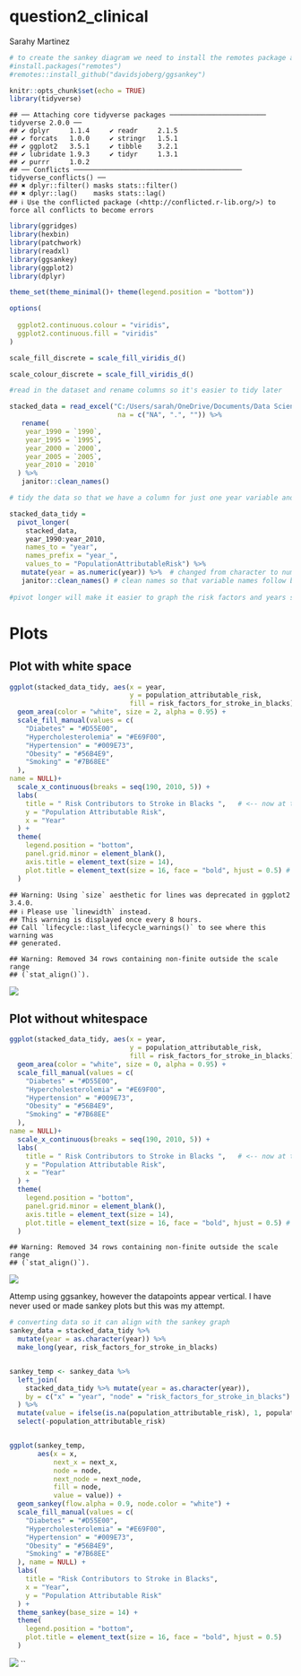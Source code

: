 question2_clinical
================
Sarahy Martinez

``` r
# to create the sankey diagram we need to install the remotes package and githbut package 
#install.packages("remotes")
#remotes::install_github("davidsjoberg/ggsankey")
```

``` r
knitr::opts_chunk$set(echo = TRUE)
library(tidyverse)
```

    ## ── Attaching core tidyverse packages ──────────────────────── tidyverse 2.0.0 ──
    ## ✔ dplyr     1.1.4     ✔ readr     2.1.5
    ## ✔ forcats   1.0.0     ✔ stringr   1.5.1
    ## ✔ ggplot2   3.5.1     ✔ tibble    3.2.1
    ## ✔ lubridate 1.9.3     ✔ tidyr     1.3.1
    ## ✔ purrr     1.0.2     
    ## ── Conflicts ────────────────────────────────────────── tidyverse_conflicts() ──
    ## ✖ dplyr::filter() masks stats::filter()
    ## ✖ dplyr::lag()    masks stats::lag()
    ## ℹ Use the conflicted package (<http://conflicted.r-lib.org/>) to force all conflicts to become errors

``` r
library(ggridges)
library(hexbin)
library(patchwork)
library(readxl)
library(ggsankey)
library(ggplot2)
library(dplyr) 

theme_set(theme_minimal()+ theme(legend.position = "bottom"))

options(
  
  ggplot2.continuous.colour = "viridis",
  ggplot2.continuous.fill = "viridis"
)

scale_fill_discrete = scale_fill_viridis_d()    

scale_colour_discrete = scale_fill_viridis_d() 
```

``` r
#read in the dataset and rename columns so it's easier to tidy later

stacked_data = read_excel("C:/Users/sarah/OneDrive/Documents/Data Science/clinical/Stacked_column_stroke_blacks_noAF.xlsx",
                           na = c("NA", ".", "")) %>% 
   rename(
    year_1990 = `1990`,
    year_1995 = `1995`,
    year_2000 = `2000`,
    year_2005 = `2005`,
    year_2010 = `2010`
  ) %>%
   janitor::clean_names()
```

``` r
# tidy the data so that we have a column for just one year variable and not multiple 

stacked_data_tidy = 
  pivot_longer(
    stacked_data, 
    year_1990:year_2010,
    names_to = "year",    
    names_prefix = "year_", 
    values_to = "PopulationAttributableRisk") %>% 
   mutate(year = as.numeric(year)) %>%  # changed from character to numeric so year can be treated as value
   janitor::clean_names() # clean names so that variable names follow better naming conventions
                                
#pivot longer will make it easier to graph the risk factors and years separately 
```

# Plots

## Plot with white space

``` r
ggplot(stacked_data_tidy, aes(x = year, 
                              y = population_attributable_risk, 
                              fill = risk_factors_for_stroke_in_blacks)) +
  geom_area(color = "white", size = 2, alpha = 0.95) +
  scale_fill_manual(values = c(
    "Diabetes" = "#D55E00",
    "Hypercholesterolemia" = "#E69F00",
    "Hypertension" = "#009E73",
    "Obesity" = "#56B4E9",
    "Smoking" = "#7B68EE"
  ),
name = NULL)+
  scale_x_continuous(breaks = seq(190, 2010, 5)) +
  labs(
    title = " Risk Contributors to Stroke in Blacks ",   # <-- now at top
    y = "Population Attributable Risk",                                
    x = "Year"
  ) +
  theme(
    legend.position = "bottom",
    panel.grid.minor = element_blank(),
    axis.title = element_text(size = 14),
    plot.title = element_text(size = 16, face = "bold", hjust = 0.5) # centered title
  )
```

    ## Warning: Using `size` aesthetic for lines was deprecated in ggplot2 3.4.0.
    ## ℹ Please use `linewidth` instead.
    ## This warning is displayed once every 8 hours.
    ## Call `lifecycle::last_lifecycle_warnings()` to see where this warning was
    ## generated.

    ## Warning: Removed 34 rows containing non-finite outside the scale range
    ## (`stat_align()`).

![](question2_files/figure-gfm/unnamed-chunk-5-1.png)<!-- -->

## Plot without whitespace

``` r
ggplot(stacked_data_tidy, aes(x = year, 
                              y = population_attributable_risk, 
                              fill = risk_factors_for_stroke_in_blacks)) +
  geom_area(color = "white", size = 0, alpha = 0.95) +
  scale_fill_manual(values = c(
    "Diabetes" = "#D55E00",
    "Hypercholesterolemia" = "#E69F00",
    "Hypertension" = "#009E73",
    "Obesity" = "#56B4E9",
    "Smoking" = "#7B68EE"
  ),
name = NULL)+
  scale_x_continuous(breaks = seq(190, 2010, 5)) +
  labs(
    title = " Risk Contributors to Stroke in Blacks ",   # <-- now at top
    y = "Population Attributable Risk",                                
    x = "Year"
  ) +
  theme(
    legend.position = "bottom",
    panel.grid.minor = element_blank(),
    axis.title = element_text(size = 14),
    plot.title = element_text(size = 16, face = "bold", hjust = 0.5) # centered title
  )
```

    ## Warning: Removed 34 rows containing non-finite outside the scale range
    ## (`stat_align()`).

![](question2_files/figure-gfm/unnamed-chunk-6-1.png)<!-- -->

Attemp using ggsankey, however the datapoints appear vertical. I have
never used or made sankey plots but this was my attempt.

``` r
# converting data so it can align with the sankey graph
sankey_data = stacked_data_tidy %>%
  mutate(year = as.character(year)) %>%
  make_long(year, risk_factors_for_stroke_in_blacks)


sankey_temp <- sankey_data %>%
  left_join(
    stacked_data_tidy %>% mutate(year = as.character(year)),
    by = c("x" = "year", "node" = "risk_factors_for_stroke_in_blacks")
  ) %>%
  mutate(value = ifelse(is.na(population_attributable_risk), 1, population_attributable_risk)) %>%
  select(-population_attributable_risk)


ggplot(sankey_temp,
       aes(x = x,
           next_x = next_x,
           node = node,
           next_node = next_node,
           fill = node,
           value = value)) +
  geom_sankey(flow.alpha = 0.9, node.color = "white") +
  scale_fill_manual(values = c(
    "Diabetes" = "#D55E00",
    "Hypercholesterolemia" = "#E69F00",
    "Hypertension" = "#009E73",
    "Obesity" = "#56B4E9",
    "Smoking" = "#7B68EE"
  ), name = NULL) +
  labs(
    title = "Risk Contributors to Stroke in Blacks",
    x = "Year",
    y = "Population Attributable Risk"
  ) +
  theme_sankey(base_size = 14) +
  theme(
    legend.position = "bottom",
    plot.title = element_text(size = 16, face = "bold", hjust = 0.5)
  )
```

![](question2_files/figure-gfm/unnamed-chunk-7-1.png)<!-- --> \`\`
